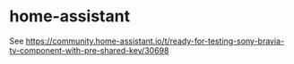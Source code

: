 # home-assistant

See https://community.home-assistant.io/t/ready-for-testing-sony-bravia-tv-component-with-pre-shared-key/30698
